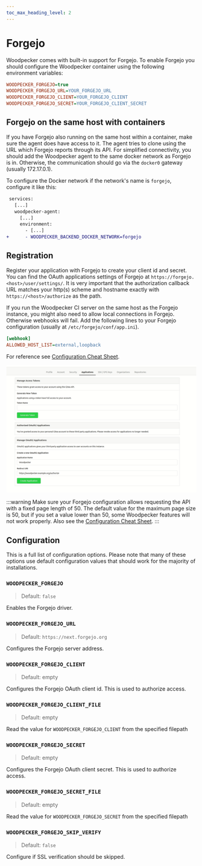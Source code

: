 ```yaml
---
toc_max_heading_level: 2
---
```


# Forgejo

Woodpecker comes with built-in support for Forgejo. To enable Forgejo you should configure the Woodpecker container using the following environment variables:

```ini
WOODPECKER_FORGEJO=true
WOODPECKER_FORGEJO_URL=YOUR_FORGEJO_URL
WOODPECKER_FORGEJO_CLIENT=YOUR_FORGEJO_CLIENT
WOODPECKER_FORGEJO_SECRET=YOUR_FORGEJO_CLIENT_SECRET
```

## Forgejo on the same host with containers

If you have Forgejo also running on the same host within a container, make sure the agent does have access to it.
The agent tries to clone using the URL which Forgejo reports through its API. For simplified connectivity, you should add the Woodpecker agent to the same docker network as Forgejo is in.
Otherwise, the communication should go via the `docker0` gateway (usually 172.17.0.1).

To configure the Docker network if the network's name is `forgejo`, configure it like this:

```diff title="docker-compose.yaml"
 services:
   [...]
   woodpecker-agent:
     [...]
     environment:
       - [...]
+      - WOODPECKER_BACKEND_DOCKER_NETWORK=forgejo
```

## Registration

Register your application with Forgejo to create your client id and secret. You can find the OAuth applications settings of Forgejo at `https://forgejo.<host>/user/settings/`. It is very important that the authorization callback URL matches your http(s) scheme and hostname exactly with `https://<host>/authorize` as the path.

If you run the Woodpecker CI server on the same host as the Forgejo instance, you might also need to allow local connections in Forgejo. Otherwise webhooks will fail. Add the following lines to your Forgejo configuration (usually at `/etc/forgejo/conf/app.ini`).

```ini
[webhook]
ALLOWED_HOST_LIST=external,loopback
```

For reference see [Configuration Cheat Sheet](https://forgejo.org/docs/latest/admin/config-cheat-sheet/#webhook-webhook).

![forgejo oauth setup](gitea_oauth.gif)

:::warning
Make sure your Forgejo configuration allows requesting the API with a fixed page length of 50. The default value for the maximum page size is 50, but if you set a value lower than 50, some Woodpecker features will not work properly. Also see the [Configuration Cheat Sheet](https://forgejo.org/docs/latest/admin/config-cheat-sheet/#api-api).
:::

## Configuration

This is a full list of configuration options. Please note that many of these options use default configuration values that should work for the majority of installations.

### `WOODPECKER_FORGEJO`

> Default: `false`

Enables the Forgejo driver.

### `WOODPECKER_FORGEJO_URL`

> Default: `https://next.forgejo.org`

Configures the Forgejo server address.

### `WOODPECKER_FORGEJO_CLIENT`

> Default: empty

Configures the Forgejo OAuth client id. This is used to authorize access.

### `WOODPECKER_FORGEJO_CLIENT_FILE`

> Default: empty

Read the value for `WOODPECKER_FORGEJO_CLIENT` from the specified filepath

### `WOODPECKER_FORGEJO_SECRET`

> Default: empty

Configures the Forgejo OAuth client secret. This is used to authorize access.

### `WOODPECKER_FORGEJO_SECRET_FILE`

> Default: empty

Read the value for `WOODPECKER_FORGEJO_SECRET` from the specified filepath

### `WOODPECKER_FORGEJO_SKIP_VERIFY`

> Default: `false`

Configure if SSL verification should be skipped.
